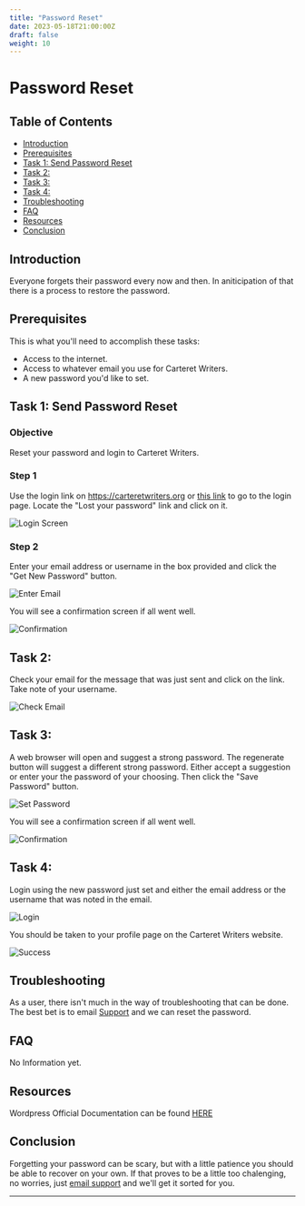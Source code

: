 ```yaml
---
title: "Password Reset"
date: 2023-05-18T21:00:00Z
draft: false
weight: 10
---
```


# Password Reset

## Table of Contents
- [Introduction](#introduction)
- [Prerequisites](#prerequisites)
- [Task 1: Send Password Reset](#task-1-send-password-reset)
- [Task 2: <Check Email>](#task-2-check-email)
- [Task 3: <Reset Password>](#task-3-reset-password)
- [Task 4: <Login With New Password>](#task-4-login-with-new-password)
- [Troubleshooting](#troubleshooting)
- [FAQ](#faq)
- [Resources](#resources)
- [Conclusion](#conclusion)

## Introduction
Everyone forgets their password every now and then. In aniticipation of that there is a process to restore the password.

## Prerequisites
This is what you'll need to accomplish these tasks:
- Access to the internet.
- Access to whatever email you use for Carteret Writers.
- A new password you'd like to set.

## Task 1: Send Password Reset
### Objective
Reset your password and login to Carteret Writers.

### Step 1
Use the login link on https://carteretwriters.org or [this link](https://carteretwriters.org/wp-login.php) to go to the login page. Locate the "Lost your password" link and click on it.

![Login Screen](assets/ResetPasswordTask1Screenshot1.png)


### Step 2
Enter your email address or username in the box provided and click the "Get New Password" button.

![Enter Email](assets/ResetPasswordTask1Screenshot2.png)

You will see a confirmation screen if all went well.

![Confirmation](assets/ResetPasswordTask1Screenshot3.png)


## Task 2: <Check Email>
Check your email for the message that was just sent and click on the link. Take note of your username.

![Check Email](assets/ResetPasswordTask1Screenshot4.png)

## Task 3: <Reset Password>
A web browser will open and suggest a strong password. The regenerate button will suggest a different strong password. Either accept a suggestion or enter your the password of your choosing. Then click the "Save Password" button.

![Set Password](assets/ResetPasswordTask1Screenshot5.png)

You will see a confirmation screen if all went well.

![Confirmation](assets/ResetPasswordTask1Screenshot6.png)


## Task 4: <Login With New Password>
Login using the new password just set and either the email address or the username that was noted in the email.

![Login](assets/ResetPasswordTask1Screenshot7.png)

You should be taken to your profile page on the Carteret Writers website.

![Success](assets/ResetPasswordTask1Screenshot8.png)


## Troubleshooting
As a user, there isn't much in the way of troubleshooting that can be done. The best bet is to email [Support](mailto:support@carteretwriters.org) and we can reset the password.

## FAQ
No Information yet.

## Resources
Wordpress Official Documentation can be found [HERE](https://wordpress.org/documentation/article/reset-your-password/) 

## Conclusion
Forgetting your password can be scary, but with a little patience you should be able to recover on your own. If that proves to be a little too chalenging, no worries, just [email support](mailto:support@carteretwriters.org) and we'll get it sorted for you.

---
